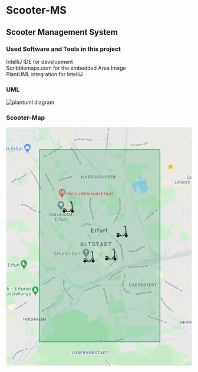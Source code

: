 # Scooter-MS

## Scooter Management System



### Used Software and Tools in this project
IntelliJ IDE for development<br />
Scribblemaps.com for the embedded Area Image<br />
PlantUML integration for IntelliJ


### UML
![plantuml diagram](http://www.plantuml.com/plantuml/proxy?cache=no&src=https://raw.githubusercontent.com/fh-erfurt/Scooter-MS/main/umldiagram.iuml)


### Scooter-Map
<!---
![scooter map](https://www.scribblemaps.com/api/maps/images/500/600/ScooterMapEF.png)
-->

![scooter map](map.png)
